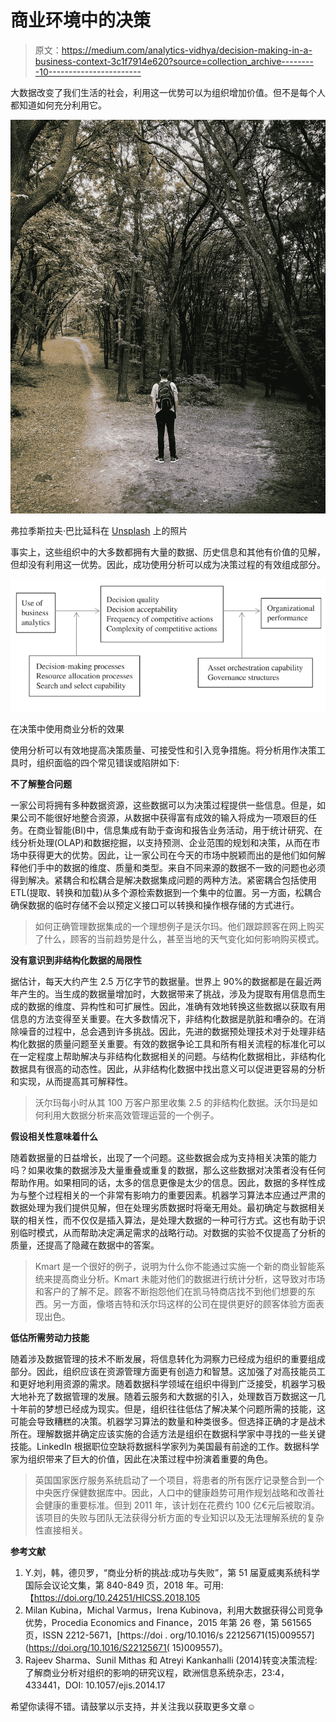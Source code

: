 # 商业环境中的决策

> 原文：<https://medium.com/analytics-vidhya/decision-making-in-a-business-context-3c1f7914e620?source=collection_archive---------10----------------------->

大数据改变了我们生活的社会，利用这一优势可以为组织增加价值。但不是每个人都知道如何充分利用它。

![](img/ff8314f6b2e3ad8a9c59693164574c44.png)

弗拉季斯拉夫·巴比延科在 [Unsplash](https://unsplash.com?utm_source=medium&utm_medium=referral) 上的照片

事实上，这些组织中的大多数都拥有大量的数据、历史信息和其他有价值的见解，但却没有利用这一优势。因此，成功使用分析可以成为决策过程的有效组成部分。

![](img/130119ec34146f3a1463b05943e819dd.png)

在决策中使用商业分析的效果

使用分析可以有效地提高决策质量、可接受性和引入竞争措施。将分析用作决策工具时，组织面临的四个常见错误或陷阱如下:

**不了解整合问题**

一家公司将拥有多种数据资源，这些数据可以为决策过程提供一些信息。但是，如果公司不能很好地整合资源，从数据中获得富有成效的输入将成为一项艰巨的任务。在商业智能(BI)中，信息集成有助于查询和报告业务活动，用于统计研究、在线分析处理(OLAP)和数据挖掘，以支持预测、企业范围的规划和决策，从而在市场中获得更大的优势。因此，让一家公司在今天的市场中脱颖而出的是他们如何解释他们手中的数据的维度、质量和类型。来自不同来源的数据不一致的问题也必须得到解决。紧耦合和松耦合是解决数据集成问题的两种方法。紧密耦合包括使用 ETL(提取、转换和加载)从多个源检索数据到一个集中的位置。另一方面，松耦合确保数据的临时存储不会以预定义接口可以转换和操作根存储的方式进行。

> 如何正确管理数据集成的一个理想例子是沃尔玛。他们跟踪顾客在网上购买了什么，顾客的当前趋势是什么，甚至当地的天气变化如何影响购买模式。

**没有意识到非结构化数据的局限性**

据估计，每天大约产生 2.5 万亿字节的数据量。世界上 90%的数据都是在最近两年产生的。当生成的数据量增加时，大数据带来了挑战，涉及为提取有用信息而生成的数据的维度、异构性和可扩展性。因此，准确有效地转换这些数据以获取有用信息的方法变得至关重要。在大多数情况下，非结构化数据是肮脏和嘈杂的。在消除噪音的过程中，总会遇到许多挑战。因此，先进的数据预处理技术对于处理非结构化数据的质量问题至关重要。有效的数据争论工具和所有相关流程的标准化可以在一定程度上帮助解决与非结构化数据相关的问题。与结构化数据相比，非结构化数据具有很高的动态性。因此，从非结构化数据中找出意义可以促进更容易的分析和实现，从而提高其可解释性。

> 沃尔玛每小时从其 100 万客户那里收集 2.5 的非结构化数据。沃尔玛是如何利用大数据分析来高效管理运营的一个例子。

**假设相关性意味着什么**

随着数据量的日益增长，出现了一个问题。这些数据会成为支持相关决策的能力吗？如果收集的数据涉及大量重叠或重复的数据，那么这些数据对决策者没有任何帮助作用。如果相同的话，太多的信息更像是太少的信息。因此，数据的多样性成为与整个过程相关的一个非常有影响力的重要因素。机器学习算法本应通过严肃的数据处理为我们提供见解，但在处理劣质数据时将毫无用处。最初确定与数据相关联的相关性，而不仅仅是插入算法，是处理大数据的一种可行方式。这也有助于识别临时模式，从而帮助决定满足需求的战略行动。对数据的实验不仅提高了分析的质量，还提高了隐藏在数据中的答案。

> Kmart 是一个很好的例子，说明为什么你不能通过实施一个新的商业智能系统来提高商业分析。Kmart 未能对他们的数据进行统计分析，这导致对市场和客户的了解不足。顾客不断抱怨他们在凯马特商店找不到他们想要的东西。另一方面，像塔吉特和沃尔玛这样的公司在提供更好的顾客体验方面表现出色。

**低估所需劳动力技能**

随着涉及数据管理的技术不断发展，将信息转化为洞察力已经成为组织的重要组成部分。因此，组织应该在资源管理方面更有创造力和智慧。这加强了对高技能员工和更好地利用资源的需求。随着数据科学领域在组织中得到广泛接受，机器学习极大地补充了数据管理的发展。随着云服务和大数据的引入，处理数百万数据这一几十年前的梦想已经成为现实。但是，组织往往低估了解决某个问题所需的技能，这可能会导致糟糕的决策。机器学习算法的数量和种类很多。但选择正确的才是战术所在。理解数据并确定应该实施的合适方法是组织在数据科学家中寻找的一些关键技能。LinkedIn 根据职位空缺将数据科学家列为美国最有前途的工作。数据科学家为组织带来了巨大的价值，因此在决策过程中扮演着重要的角色。

> 英国国家医疗服务系统启动了一个项目，将患者的所有医疗记录整合到一个中央医疗保健数据库中。因此，人口中的健康趋势可用作规划战略和改善社会健康的重要标准。但到 2011 年，该计划在花费约 100 亿€元后被取消。该项目的失败与团队无法获得分析方面的专业知识以及无法理解系统的复杂性直接相关。

**参考文献**

1.  Y.刘，韩，德贝罗，“商业分析的挑战:成功与失败”，第 51 届夏威夷系统科学国际会议论文集，第 840-849 页，2018 年。可用:【https://doi.org/10.24251/HICSS.2018.105 
2.  Milan Kubina，Michal Varmus，Irena Kubinova，利用大数据获得公司竞争优势，Procedia Economics and Finance，2015 年第 26 卷，第 561565 页，ISSN 2212-5671，[https://doi . org/10.1016/s 22125671(15)009557](https://doi.org/10.1016/S22125671( 15)009557)。
3.  Rajeev Sharma、Sunil Mithas 和 Atreyi Kankanhalli (2014)转变决策流程:了解商业分析对组织的影响的研究议程，欧洲信息系统杂志，23:4，433441，DOI: 10.1057/ejis.2014.17

希望你读得不错。请鼓掌以示支持，并关注我以获取更多文章☺